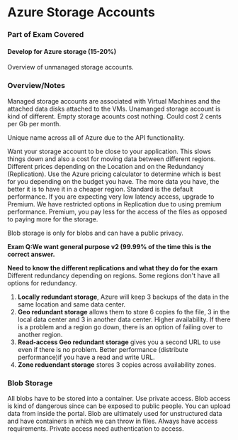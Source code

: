 # Azure Storage Accounts

### Part of Exam Covered
#### Develop for Azure storage (15-20%)
Overview of unmanaged storage accounts.

### Overview/Notes

Managed storage accounts are associated with Virtual Machines and the attached data disks attached to the VMs.
Unamanged storage account is kind of different.
Empty storage acounts cost nothing. Could cost 2 cents per Gb per month.

Unique name across all of Azure due to the API functionality.

Want your storage account to be close to your application. This slows things down and also a cost for moving data between different regions.
Different prices depending on the Location and on the Redundancy (Replication). Use the Azure pricing calculator to determine which is best for you depending on the budget you have.
The more data you have, the better it is to have it in a cheaper region.
Standard is the default performance. If you are expecting very low latency access, upgrade to Premium. We have restricted options in Replication due to using premium performance.
Premium, you pay less for the access of the files as opposed to paying more for the storage.

Blob storage is only for blobs and can have a public privacy.

**Exam Q:We want general purpose v2 (99.99% of the time this is the correct answer.**

**Need to know the different replications and what they do for the exam**
Different redundancy depending on regions. Some regions don't have all options for redundancy.
1. **Locally redundant storage**, Azure will keep 3 backups of the data in the same location and same data center.
2. **Geo redundant storage** allows them to store 6 copies fo the file, 3 in the local data center and 3 in another data center. Higher availability. If there is a problem and a region go down, there is an option of failing over to another region.
3. **Read-access Geo redundant storage** gives you a second URL to use even if there is no problem. Better performance (distribute performance)if you have a read and write URL.
4. **Zone reduendant storage** stores 3 copies across availability zones.


### Blob Storage

All blobs have to be stored into a container. 
Use private access. Blob access is kind of dangerous since can be exposed to public people.
You can upload data from inside the portal.
Blob are ultimately used for unstructured data and have containers in which we can throw in files.
Always have access requirements.
Private access need authentication to access.

